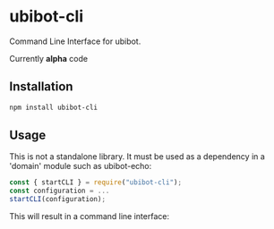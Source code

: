 # ubibot-cli
Command Line Interface for ubibot.

Currently **alpha** code 

## Installation
```bash
npm install ubibot-cli
```

## Usage
This is not a standalone library.
It must be used as a dependency in a 'domain' module such as ubibot-echo:
```javascript
const { startCLI } = require("ubibot-cli");
const configuration = ...
startCLI(configuration);
```
This will result in a command line interface:


